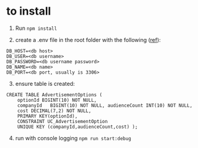 # to install

1. Run `npm install`

2. create a .env file in the root folder with the following ([ref](https://www.npmjs.com/package/dotenv)):

```
DB_HOST=<db host>
DB_USER=<db username>
DB_PASSWORD=<db username password>
DB_NAME=<db name>
DB_PORT=<db port, usually is 3306>
```

3. ensure table is created:

```
CREATE TABLE AdvertisementOptions (
    optionId BIGINT(10) NOT NULL,
    companyId   BIGINT(10) NOT NULL, audienceCount INT(10) NOT NULL,
    cost DECIMAL(7,2) NOT NULL,
    PRIMARY KEY(optionId),
    CONSTRAINT UC_AdvertisementOption
    UNIQUE KEY (companyId,audienceCount,cost) );
```

4. run with console logging `npm run start:debug`